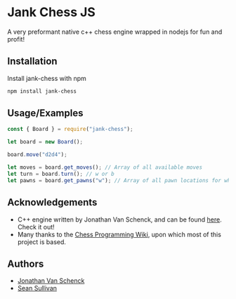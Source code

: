 
# Jank Chess JS

A very preformant native c++ chess engine wrapped in nodejs for fun and profit!


## Installation

Install jank-chess with npm

```bash
npm install jank-chess
```

## Usage/Examples

```javascript
const { Board } = require("jank-chess");

let board = new Board();

board.move("d2d4");

let moves = board.get_moves(); // Array of all available moves
let turn = board.turn(); // w or b
let pawns = board.get_pawns("w"); // Array of all pawn locations for white


```


## Acknowledgements
- C++ engine written by Jonathan Van Schenck, and can be found [here](https://github.com/jonathanvanschenck/jank-chess). Check it out!
- Many thanks to the [Chess Programming Wiki](https://www.chessprogramming.org), upon which most of this project is based.


## Authors

- [Jonathan Van Schenck](https://github.com/jonathanvanschenck)
- [Sean Sullivan](https://github.com/AFIDclan)

